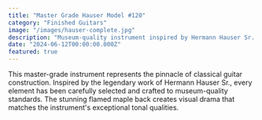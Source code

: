 ```yaml
---
title: "Master Grade Hauser Model #120"
category: "Finished Guitars"
image: "/images/hauser-complete.jpg"
description: "Museum-quality instrument inspired by Hermann Hauser Sr. with European spruce and flamed maple."
date: "2024-06-12T00:00:00.000Z"
featured: true
---
```


This master-grade instrument represents the pinnacle of classical guitar construction. Inspired by the legendary work of Hermann Hauser Sr., every element has been carefully selected and crafted to museum-quality standards. The stunning flamed maple back creates visual drama that matches the instrument's exceptional tonal qualities.
